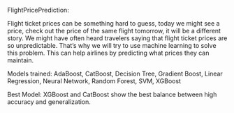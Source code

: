 FlightPricePrediction:

Flight ticket prices can be something hard to guess, today we might see a price, check out the price of the same flight tomorrow, it will be a different story. 
We might have often heard travelers saying that flight ticket prices are so unpredictable. 
That’s why we will try to use machine learning to solve this problem. This can help airlines by predicting what prices they can maintain.

Models trained:
AdaBoost, CatBoost, Decision Tree, Gradient Boost, Linear Regression, Neural Network, Random Forest, SVM, XGBoost           

Best Model:
XGBoost and CatBoost show the best balance between high accuracy and generalization.
